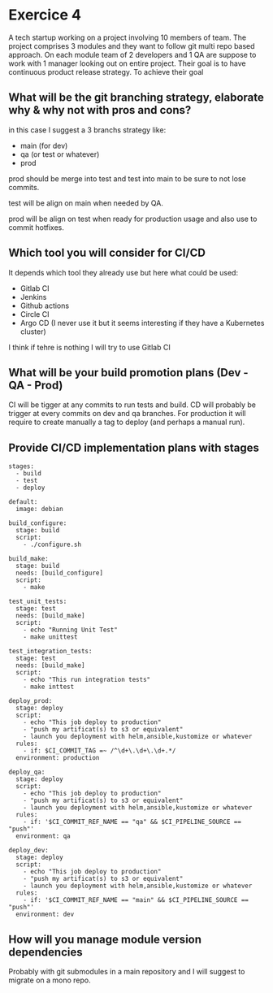 # Exercice 4

A tech startup working on a project involving 10 members of team. The project comprises 3 modules and they want to follow git multi repo based approach. On each module team of 2 developers and 1 QA are suppose to work with 1 manager looking out on entire project. Their goal is to have continuous product release strategy. To achieve their goal

## What will be the git branching strategy, elaborate why & why not with pros and cons?

in this case I suggest a 3 branchs strategy like:

* main (for dev)
* qa (or test or whatever)
* prod

prod should be merge into test and test into main to be sure to not lose commits.

test will be align on main when needed by QA.

prod will be align on test when ready for production usage and also use to commit hotfixes.

## Which tool you will consider for CI/CD

It depends which tool they already use but here what could be used:

* Gitlab CI
* Jenkins
* Github actions
* Circle CI
* Argo CD (I never use it but it seems interesting if they have a Kubernetes cluster)

I think if tehre is nothing I will try to use Gitlab CI

## What will be your build promotion plans (Dev - QA - Prod)

CI will be tigger at any commits to run tests and build. CD will probably be trigger at every commits on dev and qa branches. For production it will require to create manually a tag to deploy (and perhaps a manual run).

## Provide CI/CD implementation plans with stages

```
stages:
  - build
  - test
  - deploy

default:
  image: debian

build_configure:
  stage: build
  script:
    - ./configure.sh

build_make:
  stage: build
  needs: [build_configure]
  script:
    - make

test_unit_tests:
  stage: test
  needs: [build_make]
  script:
    - echo "Running Unit Test"
    - make unittest

test_integration_tests:
  stage: test
  needs: [build_make]
  script:
    - echo "This run integration tests"
    - make inttest

deploy_prod:
  stage: deploy
  script:
    - echo "This job deploy to production"
    - "push my artificat(s) to s3 or equivalent"
    - launch you deployment with helm,ansible,kustomize or whatever
  rules:
    - if: $CI_COMMIT_TAG =~ /^\d+\.\d+\.\d+.*/
  environment: production

deploy_qa:
  stage: deploy
  script:
    - echo "This job deploy to production"
    - "push my artificat(s) to s3 or equivalent"
    - launch you deployment with helm,ansible,kustomize or whatever
  rules:
    - if: '$CI_COMMIT_REF_NAME == "qa" && $CI_PIPELINE_SOURCE == "push"'
  environment: qa

deploy_dev:
  stage: deploy
  script:
    - echo "This job deploy to production"
    - "push my artificat(s) to s3 or equivalent"
    - launch you deployment with helm,ansible,kustomize or whatever
  rules:
    - if: '$CI_COMMIT_REF_NAME == "main" && $CI_PIPELINE_SOURCE == "push"'
  environment: dev
```

## How will you manage module version dependencies

Probably with git submodules in a main repository and I will suggest to migrate on a mono repo.
